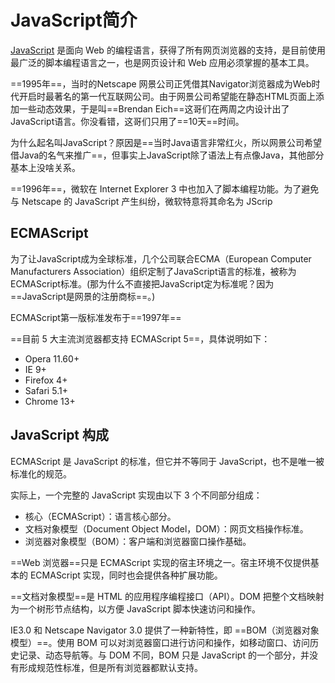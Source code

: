 # JavaScript简介

[JavaScript](http://c.biancheng.net/js/) 是面向 Web 的编程语言，获得了所有网页浏览器的支持，是目前使用最广泛的脚本编程语言之一，也是网页设计和 Web 应用必须掌握的基本工具。

==1995年==，当时的Netscape 网景公司正凭借其Navigator浏览器成为Web时代开启时最著名的第一代互联网公司。由于网景公司希望能在静态HTML页面上添加一些动态效果，于是叫==Brendan Eich==这哥们在两周之内设计出了JavaScript语言。你没看错，这哥们只用了==10天==时间。

为什么起名叫JavaScript？原因是==当时Java语言非常红火，所以网景公司希望借Java的名气来推广==，但事实上JavaScript除了语法上有点像Java，其他部分基本上没啥关系。

==1996年==，微软在 Internet Explorer 3 中也加入了脚本编程功能。为了避免与 Netscape 的 JavaScript 产生纠纷，微软特意将其命名为 JScrip

## ECMAScript

为了让JavaScript成为全球标准，几个公司联合ECMA（European Computer Manufacturers Association）组织定制了JavaScript语言的标准，被称为ECMAScript标准。(那为什么不直接把JavaScript定为标准呢？因为==JavaScript是网景的注册商标==。)

ECMAScript第一版标准发布于==1997年==

==目前 5 大主流浏览器都支持 ECMAScript 5==，具体说明如下：

- Opera 11.60+
- IE 9+
- Firefox 4+
- Safari 5.1+
- Chrome 13+

## JavaScript 构成

ECMAScript 是 JavaScript 的标准，但它并不等同于 JavaScript，也不是唯一被标准化的规范。

实际上，一个完整的 JavaScript 实现由以下 3 个不同部分组成：

- 核心（ECMAScript）：语言核心部分。
- 文档对象模型（Document Object Model，DOM）：网页文档操作标准。
- 浏览器对象模型（BOM）：客户端和浏览器窗口操作基础。

==Web 浏览器==只是 ECMAScript 实现的宿主环境之一。宿主环境不仅提供基本的 ECMAScript 实现，同时也会提供各种扩展功能。

==文档对象模型==是 HTML 的应用程序编程接口（API）。DOM 把整个文档映射为一个树形节点结构，以方便 JavaScript 脚本快速访问和操作。

IE3.0 和 Netscape Navigator 3.0 提供了一种新特性，即 ==BOM（浏览器对象模型）==。使用 BOM 可以对浏览器窗口进行访问和操作，如移动窗口、访问历史记录、动态导航等。与 DOM 不同，BOM 只是 JavaScript 的一个部分，并没有形成规范性标准，但是所有浏览器都默认支持。
